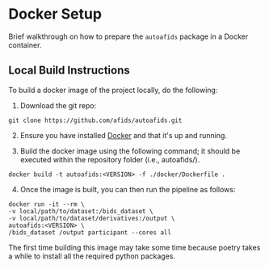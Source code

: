# Docker Setup
Brief walkthrough on how to prepare the `autoafids` package in a Docker container.

## Local Build Instructions
To build a docker image of the project locally, do the following:
1. Download the git repo:

```
git clone https://github.com/afids/autoafids.git
```
2. Ensure you have installed [Docker](https://docs.docker.com/engine/install/) and that it's up and running.

3. Build the docker image using the following command; it should be executed within the repository folder (i.e., autoafids/). 

```
docker build -t autoafids:<VERSION> -f ./docker/Dockerfile .
```

4. Once the image is built, you can then run the pipeline as follows:

```
docker run -it --rm \                     
-v local/path/to/dataset:/bids_dataset \ 
-v local/path/to/dataset/derivatives:/output \  
autoafids:<VERSION> \
/bids_dataset /output participant --cores all
```

The first time building this image may take some time because poetry takes a while to install all the required python packages. 